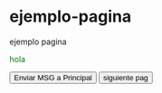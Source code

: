 # ejemplo-pagina
ejemplo pagina

<p style="color: green">hola</p>
<p id="receiver"></p>
<button id="send">Enviar MSG a Principal</button>
<a href=" https://luisantonio23.github.io/prueba-pag-2/"><button id="next">siguiente pag</button></a>

<script type="text/javascript">
window.onload = function() {
	function receiveMessage(e) {
		
		var styleSheet = document.createElement('style')
		styleSheet.innerHTML = e.data[0];
		document.body.appendChild(styleSheet);
		
		if(e.data[1] == "getUrlLocation"){
			sendMessage('' + document.location);	
		}	
	}
	
	var sendMessage = function(msg){
		window.parent.postMessage(msg, '*');
	};
	
	window.addEventListener('message', receiveMessage);
}
</script>


